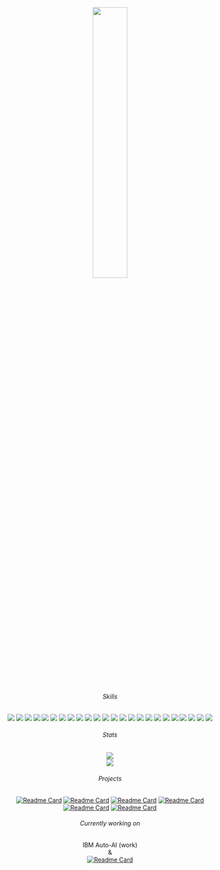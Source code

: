 <div id="header" align="center">
  <img src="https://media.giphy.com/media/A5ffIYwJoEpVcMOYiO/giphy.gif" width="40%"/> <br>
  
  ###### Skills
  
  <p>
    <img src="https://img.shields.io/badge/-pandas-1b2638?style=flat-square&logo=pandas&logoColor=orange"/>
    <img src="https://img.shields.io/badge/-numpy-1b2638?style=flat-square&logo=numpy&logoColor=orange"/>
    <img src="https://img.shields.io/badge/-keras-1b2638?style=flat-square&logo=keras&logoColor=orange"/>
    <img src="https://img.shields.io/badge/-scikitlearn-1b2638?style=flat-square&logo=scikitlearn&logoColor=orange"/>
    <img src="https://img.shields.io/badge/-tensorflow-1b2638?style=flat-square&logo=tensorflow&logoColor=orange"/>
    <img src="https://img.shields.io/badge/-matplotlib-1b2638?style=flat-square&logo=matplotlib&logoColor=orange"/>
    <img src="https://img.shields.io/badge/-pygame-1b2638?style=flat-square&logo=pygame&logoColor=orange"/>
    <img src="https://img.shields.io/badge/-seaborn-1b2638?style=flat-square&logo=seaborn&logoColor=orange"/>
    <img src="https://img.shields.io/badge/-tkinter-1b2638?style=flat-square&logo=tkinter&logoColor=orange"/>
    <img src="https://img.shields.io/badge/-pickle-1b2638?style=flat-square&logo=pickle&logoColor=orange"/>
    <img src="https://img.shields.io/badge/-pillow-1b2638?style=flat-square&logo=pillow&logoColor=orange"/>
    <img src="https://img.shields.io/badge/-requests-1b2638?style=flat-square&logo=requests&logoColor=orange"/>
    <img src="https://img.shields.io/badge/-json-1b2638?style=flat-square&logo=json&logoColor=orange"/>
    <img src="https://img.shields.io/badge/-opencv-1b2638?style=flat-square&logo=opencv&logoColor=orange"/>
    <img src="https://img.shields.io/badge/-scipy-1b2638?style=flat-square&logo=scipy&logoColor=orange"/>
    <img src="https://img.shields.io/badge/-pyautogui-1b2638?style=flat-square&logo=pyautogui&logoColor=orange"/>
    <img src="https://img.shields.io/badge/-pydirectinput-1b2638?style=flat-square&logo=pydirectinput&logoColor=orange"/>
    <img src="https://img.shields.io/badge/-selenium-1b2638?style=flat-square&logo=selenium&logoColor=orange"/>
    <img src="https://img.shields.io/badge/-beautiful_soup-1b2638?style=flat-square&logo=beautifulsoup&logoColor=orange"/>
    <img src="https://img.shields.io/badge/-github-1b2638?style=flat-square&logo=github&logoColor=orange"/>
    <img src="https://img.shields.io/badge/-RIOT api-1b2638?style=flat-square&logo=Riot Games&logoColor=orange"/>
    <img src="https://img.shields.io/badge/-Steam api-1b2638?style=flat-square&logo=Steam&logoColor=orange"/>
    <img src="https://img.shields.io/badge/-TooGoodToGo api-1b2638?style=flat-square&logo=TooGoodToGo&logoColor=orange"/>
    <img src="https://img.shields.io/badge/-youtube_dl-1b2638?style=flat-square&logo=youtube&logoColor=orange"/>
   
   </p>
  
  ###### Stats

  <img src="https://komarev.com/ghpvc/?username=your-github-username&style=flat-square&color=orange" alt=""/> <br>
  <img class="img" src="https://github-readme-stats.vercel.app/api/top-langs/?username=Medokins&theme=vision-friendly-dark&&background=000000&layout=compact"/> <br>
  <img class="img" src="https://github-readme-streak-stats.herokuapp.com?user=Medokins&theme=dark&background=000000"/> <br>
  
  ###### Projects
  
  [![Readme Card](https://github-readme-stats.vercel.app/api/pin/?username=Medokins&repo=Evolutionary-AI&bg_color=0C0B0B&title_color=F58220&text_color=DBD6CB&icon_color=F58220)](https://github.com/Medokins/Evolutionary-AI)
  [![Readme Card](https://github-readme-stats.vercel.app/api/pin/?username=Medokins&repo=Game-Recommendation&bg_color=0C0B0B&title_color=F58220&text_color=DBD6CB&icon_color=F58220)](https://github.com/Medokins/Game-Recommendation)
  [![Readme Card](https://github-readme-stats.vercel.app/api/pin/?username=Medokins&repo=Leauge-Of-Legends-Win-Prediction-AI&bg_color=0C0B0B&title_color=F58220&text_color=DBD6CB&icon_color=F58220)](https://github.com/Medokins/Leauge-Of-Legends-Win-Prediction-AI)
  [![Readme Card](https://github-readme-stats.vercel.app/api/pin/?username=Medokins&repo=TooGoodToGo-Scraper&bg_color=0C0B0B&title_color=F58220&text_color=DBD6CB&icon_color=F58220)](https://github.com/Medokins/TooGoodToGo-Scraper)
  [![Readme Card](https://github-readme-stats.vercel.app/api/pin/?username=Medokins&repo=Personality-Predict&bg_color=0C0B0B&title_color=F58220&text_color=DBD6CB&icon_color=F58220)](https://github.com/Medokins/Personality-Predict)
  [![Readme Card](https://github-readme-stats.vercel.app/api/pin/?username=Medokins&repo=A--Pathfinding-Algorithm&bg_color=0C0B0B&title_color=F58220&text_color=DBD6CB&icon_color=F58220)](https://github.com/Medokins/A--Pathfinding-Algorithm)
  
  ###### Currently working on
  
  IBM Auto-AI (work)<br>&<br>
[![Readme Card](https://github-readme-stats.vercel.app/api/pin/?username=Medokins&repo=Lofi-Pixels&bg_color=0C0B0B&title_color=F58220&text_color=DBD6CB&icon_color=F58220)](https://github.com/Medokins/Lofi-Pixels)
</div>
